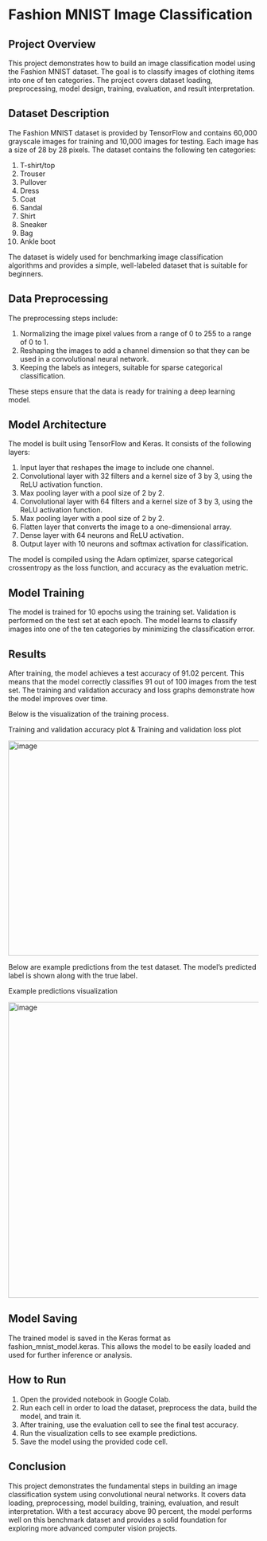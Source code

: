 # Fashion MNIST Image Classification

## Project Overview

This project demonstrates how to build an image classification model using the Fashion MNIST dataset. The goal is to classify images of clothing items into one of ten categories. The project covers dataset loading, preprocessing, model design, training, evaluation, and result interpretation.

## Dataset Description

The Fashion MNIST dataset is provided by TensorFlow and contains 60,000 grayscale images for training and 10,000 images for testing. Each image has a size of 28 by 28 pixels. The dataset contains the following ten categories:

1. T-shirt/top
2. Trouser
3. Pullover
4. Dress
5. Coat
6. Sandal
7. Shirt
8. Sneaker
9. Bag
10. Ankle boot

The dataset is widely used for benchmarking image classification algorithms and provides a simple, well-labeled dataset that is suitable for beginners.

## Data Preprocessing

The preprocessing steps include:

1. Normalizing the image pixel values from a range of 0 to 255 to a range of 0 to 1.
2. Reshaping the images to add a channel dimension so that they can be used in a convolutional neural network.
3. Keeping the labels as integers, suitable for sparse categorical classification.

These steps ensure that the data is ready for training a deep learning model.

## Model Architecture

The model is built using TensorFlow and Keras. It consists of the following layers:

1. Input layer that reshapes the image to include one channel.
2. Convolutional layer with 32 filters and a kernel size of 3 by 3, using the ReLU activation function.
3. Max pooling layer with a pool size of 2 by 2.
4. Convolutional layer with 64 filters and a kernel size of 3 by 3, using the ReLU activation function.
5. Max pooling layer with a pool size of 2 by 2.
6. Flatten layer that converts the image to a one-dimensional array.
7. Dense layer with 64 neurons and ReLU activation.
8. Output layer with 10 neurons and softmax activation for classification.

The model is compiled using the Adam optimizer, sparse categorical crossentropy as the loss function, and accuracy as the evaluation metric.

## Model Training

The model is trained for 10 epochs using the training set. Validation is performed on the test set at each epoch. The model learns to classify images into one of the ten categories by minimizing the classification error.

## Results

After training, the model achieves a test accuracy of 91.02 percent. This means that the model correctly classifies 91 out of 100 images from the test set. The training and validation accuracy and loss graphs demonstrate how the model improves over time.

Below is the visualization of the training process.

Training and validation accuracy plot & Training and validation loss plot

<img width="576" height="432" alt="image" src="https://github.com/user-attachments/assets/d01b017b-7ddc-470f-a014-6f9836dadb81" />


Below are example predictions from the test dataset. The model’s predicted label is shown along with the true label.

Example predictions visualization

<img width="1449" height="594" alt="image" src="https://github.com/user-attachments/assets/7bb6964d-a703-40fd-a350-6ae9fa64f864" />


## Model Saving

The trained model is saved in the Keras format as fashion\_mnist\_model.keras. This allows the model to be easily loaded and used for further inference or analysis.

## How to Run

1. Open the provided notebook in Google Colab.
2. Run each cell in order to load the dataset, preprocess the data, build the model, and train it.
3. After training, use the evaluation cell to see the final test accuracy.
4. Run the visualization cells to see example predictions.
5. Save the model using the provided code cell.

## Conclusion

This project demonstrates the fundamental steps in building an image classification system using convolutional neural networks. It covers data loading, preprocessing, model building, training, evaluation, and result interpretation. With a test accuracy above 90 percent, the model performs well on this benchmark dataset and provides a solid foundation for exploring more advanced computer vision projects.
